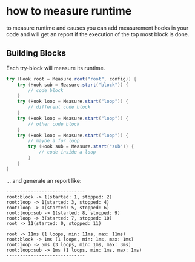# how to measure runtime

to measure runtime and causes you can add measurement hooks in your code and
will get an report if the execution of the top most block is done.

## Building Blocks

Each try-block will measure its runtime.

```java
try (Hook root = Measure.root("root", config)) {
    try (Hook sub = Measure.start("block")) {
        // code block
    }
    try (Hook loop = Measure.start("loop")) {
        // different code block
    }
    try (Hook loop = Measure.start("loop")) {
        // other code block
    }
    try (Hook loop = Measure.start("loop")) {
        // maybe a for loop
        try (Hook sub = Measure.start("sub")) {
            // code inside a loop
        }
    }
}
```

... and generate an report like:

```
-----------------------------
root:block -> 1(started: 1, stopped: 2)
root:loop -> 1(started: 3, stopped: 4)
root:loop -> 1(started: 5, stopped: 6)
root:loop:sub -> 1(started: 8, stopped: 9)
root:loop -> 3(started: 7, stopped: 10)
root -> 11(started: 0, stopped: 11)
- - - - - - - - - - - - - - - 
root -> 11ms (1 loops, min: 11ms, max: 11ms)
root:block -> 1ms (1 loops, min: 1ms, max: 1ms)
root:loop -> 5ms (3 loops, min: 1ms, max: 3ms)
root:loop:sub -> 1ms (1 loops, min: 1ms, max: 1ms)
-----------------------------

```
